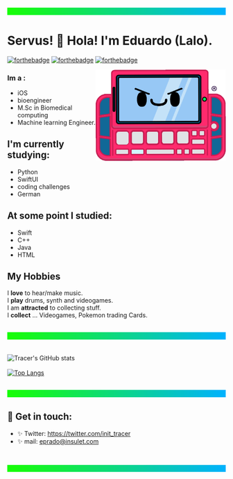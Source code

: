 
<!---
epradoOP5/epradoOP5 is a ✨ special ✨ repository because its `README.md` (this file) appears on your GitHub profile.
You can click the Preview link to take a look at your changes.
--->

![10](soft_gradient_1500x50.png)
# Servus! 👋 Hola! I'm Eduardo (Lalo).
[![forthebadge](https://forthebadge.com/images/badges/gluten-free.svg)](https://forthebadge.com)
[![forthebadge](https://forthebadge.com/images/badges/built-with-love.svg)](https://forthebadge.com)
[![forthebadge](https://forthebadge.com/images/badges/compatibility-betamax.svg)](https://forthebadge.com)

<img align="right" src="umi_gif_300dpi.gif" alt="umi-gif" style="width:300px;"/>


### Im a : 
* iOS
* bioengineer
* M.Sc in Biomedical computing 
* Machine learning Engineer.

## I'm currently studying:

* Python
* SwiftUI
* coding challenges
* German 

## At some point I studied:    

* Swift 
* C++
* Java
* HTML

##  My Hobbies
I **love** to hear/make music.    
I **play** drums, synth and videogames.    
I am **attracted** to collecting stuff.    
I **collect** ... Videogames, Pokemon trading Cards.    
<br>

![10](soft_gradient_1500x50.png)
<br><br>

![Tracer's GitHub stats](https://github-readme-stats.vercel.app/api?username=t2ac32&hide=contribs,prs&theme=nord&show_icons=true)
<br><br>
[![Top Langs](https://github-readme-stats.vercel.app/api/top-langs/?username=t2ac32&layout=compact&theme=nord)](https://github.com/t2ac32/github-readme-stats)
<br><br>

![10](soft_gradient_1500x50.png)    
## 🖤 Get in touch: 
* ✨ Twitter: https://twitter.com/init_tracer
* ✨ mail: eprado@insulet.com
<br>

![10](soft_gradient_1500x50.png)
